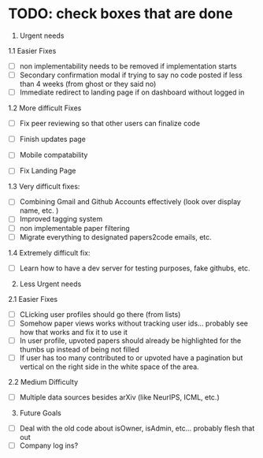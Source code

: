


# TODO: check boxes that are done

1. Urgent needs

1.1 Easier Fixes 
* [ ] non implementability needs to be removed if implementation starts
* [ ] Secondary confirmation modal if trying to say no code posted if less than 4 weeks (from ghost or they said no)
* [ ] Immediate redirect to landing page if on dashboard without logged in

1.2 More difficult Fixes 
* [ ] Fix peer reviewing so that other users can finalize code
* [ ] Finish updates page
* [ ] Mobile compatability
* [ ] Fix Landing Page


1.3 Very difficult fixes:

* [ ] Combining Gmail and Github Accounts effectively (look over display name, etc. )
* [ ] Improved tagging system
* [ ] non implementable paper filtering
* [ ] Migrate everything to designated papers2code emails, etc.

1.4 Extremely difficult fix:
* [ ] Learn how to have a dev server for testing purposes, fake githubs, etc. 


2. Less Urgent needs

2.1 Easier Fixes
* [ ] CLicking user profiles should go there (from lists)
* [ ] Somehow paper views works without tracking user ids... probably see how that works and fix it to use it
* [ ] In user profile, upvoted papers should already be highlighted for the thumbs up instead of being not filled
* [ ] If user has too many contributed to or upvoted have a pagination but vertical on the right side in the white space of the area.

2.2 Medium Difficulty
* [ ] Multiple data sources besides arXiv (like NeurIPS, ICML, etc.)

3. Future Goals

* [ ] Deal with the old code about isOwner, isAdmin, etc... probably flesh that out 
* [ ] Company log ins?